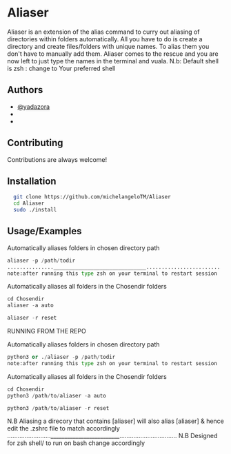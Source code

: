 
# Aliaser
Aliaser is an extension of the alias command to curry out aliasing of directories within
folders automatically. All you have to do is create a directory and create files/folders with unique names. To alias them you don't have to manually add them. Aliaser comes to the rescue and you are now left to just type the names in the terminal and vuala.
N.b: Default shell is zsh : change to Your preferred shell
## Authors

- [@yadazora](https://github.com/yadazora)
-
-
## Contributing
Contributions are always welcome!
## Installation

```bash
  git clone https://github.com/michelangeloTM/Aliaser
  cd Aliaser
  sudo ./install
```
## Usage/Examples
Automatically aliases folders in chosen directory path
```python
aliaser -p /path/todir
...............______________________________........................
note:after running this type zsh on your terminal to restart session
```
Automatically aliases all folders in the Chosendir folders
```python
cd Chosendir
aliaser -a auto
```

```python
aliaser -r reset
```
RUNNING FROM THE REPO

Automatically aliases folders in chosen directory path
```python
python3 or ./aliaser -p /path/todir
note:after running this type zsh on your terminal to restart session
```
Automatically aliases all folders in the Chosendir folders
```python
cd Chosendir
python3 /path/to/aliaser -a auto
```
```python
python3 /path/to/aliaser -r reset
```
N.B Aliasing a direcory that contains [aliaser] will also alias [aliaser] & hence edit
the .zshrc file to match accordingly
........................._________________________.................................
N.B Designed for zsh shell/ to run on bash change accordingly
  
